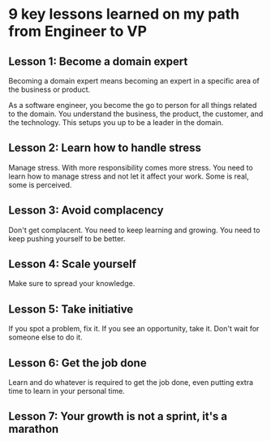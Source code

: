 # 9 key lessons learned on my path from Engineer to VP

## Lesson 1: Become a domain expert

Becoming a domain expert means becoming an expert in a specific area of the business or product.

As a software engineer, you become the go to person for all things related to the domain. You understand the business, the product, the customer, and the technology. This setups you up to be a leader in the domain.

## Lesson 2: Learn how to handle stress

Manage stress. With more responsibility comes more stress. You need to learn how to manage stress and not let it affect your work. Some is real, some is perceived.

## Lesson 3: Avoid complacency

Don't get complacent. You need to keep learning and growing. You need to keep pushing yourself to be better.

## Lesson 4: Scale yourself

Make sure to spread your knowledge.

## Lesson 5: Take initiative

If you spot a problem, fix it. If you see an opportunity, take it. Don't wait for someone else to do it.

## Lesson 6: Get the job done

Learn and do whatever is required to get the job done, even putting extra time to learn in your personal time.

## Lesson 7: Your growth is not a sprint, it's a marathon
